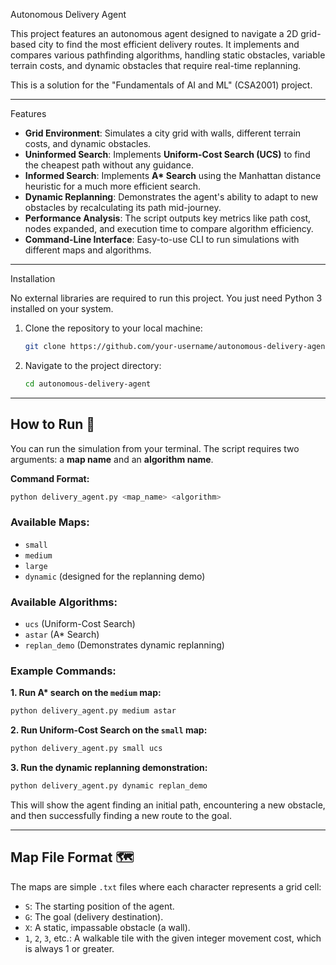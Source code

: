 Autonomous Delivery Agent

This project features an autonomous agent designed to navigate a 2D grid-based city to find the most efficient delivery routes. It implements and compares various pathfinding algorithms, handling static obstacles, variable terrain costs, and dynamic obstacles that require real-time replanning.

This is a solution for the "Fundamentals of AI and ML" (CSA2001) project.

-----
 Features 

  * **Grid Environment**: Simulates a city grid with walls, different terrain costs, and dynamic obstacles.
  * **Uninformed Search**: Implements **Uniform-Cost Search (UCS)** to find the cheapest path without any guidance.
  * **Informed Search**: Implements **A\* Search** using the Manhattan distance heuristic for a much more efficient search.
  * **Dynamic Replanning**: Demonstrates the agent's ability to adapt to new obstacles by recalculating its path mid-journey.
  * **Performance Analysis**: The script outputs key metrics like path cost, nodes expanded, and execution time to compare algorithm efficiency.
  * **Command-Line Interface**: Easy-to-use CLI to run simulations with different maps and algorithms.

-----

Installation 

No external libraries are required to run this project. You just need Python 3 installed on your system.

1.  Clone the repository to your local machine:
    ```bash
    git clone https://github.com/your-username/autonomous-delivery-agent.git
    ```
2.  Navigate to the project directory:
    ```bash
    cd autonomous-delivery-agent
    ```

-----

## How to Run 🚀

You can run the simulation from your terminal. The script requires two arguments: a **map name** and an **algorithm name**.

**Command Format:**

```bash
python delivery_agent.py <map_name> <algorithm>
```

### **Available Maps:**

  * `small`
  * `medium`
  * `large`
  * `dynamic` (designed for the replanning demo)

### **Available Algorithms:**

  * `ucs` (Uniform-Cost Search)
  * `astar` (A\* Search)
  * `replan_demo` (Demonstrates dynamic replanning)

### **Example Commands:**

**1. Run A\* search on the `medium` map:**

```bash
python delivery_agent.py medium astar
```

**2. Run Uniform-Cost Search on the `small` map:**

```bash
python delivery_agent.py small ucs
```

**3. Run the dynamic replanning demonstration:**

```bash
python delivery_agent.py dynamic replan_demo
```

This will show the agent finding an initial path, encountering a new obstacle, and then successfully finding a new route to the goal.

-----

## Map File Format 🗺️

The maps are simple `.txt` files where each character represents a grid cell:

  * `S`: The starting position of the agent.
  * `G`: The goal (delivery destination).
  * `X`: A static, impassable obstacle (a wall).
  * `1`, `2`, `3`, etc.: A walkable tile with the given integer movement cost, which is always 1 or greater.
